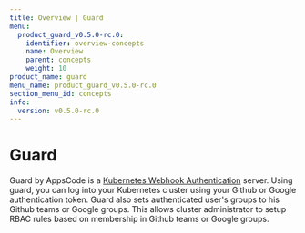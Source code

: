 ```yaml
---
title: Overview | Guard
menu:
  product_guard_v0.5.0-rc.0:
    identifier: overview-concepts
    name: Overview
    parent: concepts
    weight: 10
product_name: guard
menu_name: product_guard_v0.5.0-rc.0
section_menu_id: concepts
info:
  version: v0.5.0-rc.0
---
```


# Guard

 Guard by AppsCode is a [Kubernetes Webhook Authentication](https://kubernetes.io/docs/admin/authentication/#webhook-token-authentication) server. Using guard, you can log into your Kubernetes cluster using your Github or Google authentication token. Guard also sets authenticated user's groups to his Github teams or Google groups. This allows cluster administrator to setup RBAC rules based on membership in Github teams or Google groups.
